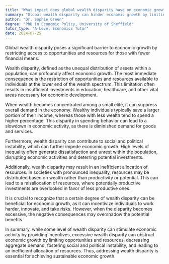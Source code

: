 ```yaml
---
title: "What impact does global wealth disparity have on economic growth?"
summary: "Global wealth disparity can hinder economic growth by limiting access to opportunities and resources for the less affluent."
author: "Dr. Sophie Green"
degree: "PhD in Economic Policy, University of Sheffield"
tutor_type: "A-Level Economics Tutor"
date: 2024-07-25
---
```


Global wealth disparity poses a significant barrier to economic growth by restricting access to opportunities and resources for those with fewer financial means.

Wealth disparity, defined as the unequal distribution of assets within a population, can profoundly affect economic growth. The most immediate consequence is the restriction of opportunities and resources available to individuals at the lower end of the wealth spectrum. This limitation often results in insufficient investments in education, healthcare, and other vital areas necessary for economic development.

When wealth becomes concentrated among a small elite, it can suppress overall demand in the economy. Wealthy individuals typically save a larger portion of their income, whereas those with less wealth tend to spend a higher percentage. This disparity in spending behavior can lead to a slowdown in economic activity, as there is diminished demand for goods and services.

Furthermore, wealth disparity can contribute to social and political instability, which can further impede economic growth. High levels of inequality often generate dissatisfaction and unrest within the population, disrupting economic activities and deterring potential investments.

Additionally, wealth disparity may result in an inefficient allocation of resources. In societies with pronounced inequality, resources may be distributed based on wealth rather than productivity or potential. This can lead to a misallocation of resources, where potentially productive investments are overlooked in favor of less productive ones.

It is crucial to recognize that a certain degree of wealth disparity can be beneficial for economic growth, as it can incentivize individuals to work harder, innovate, and take risks. However, when the disparity becomes excessive, the negative consequences may overshadow the potential benefits.

In summary, while some level of wealth disparity can stimulate economic activity by providing incentives, excessive wealth disparity can obstruct economic growth by limiting opportunities and resources, decreasing aggregate demand, fostering social and political instability, and leading to an inefficient allocation of resources. Thus, addressing wealth disparity is essential for achieving sustainable economic growth.
    